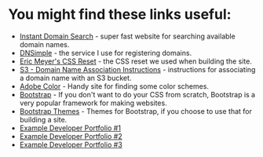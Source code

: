 # You might find these links useful:

* [Instant Domain Search](https://instantdomainsearch.com/) - super fast website for searching available domain names.
* [DNSimple](https://dnsimple.com) - the service I use for registering domains.
* [Eric Meyer's CSS Reset](http://meyerweb.com/eric/tools/css/reset/) - the CSS reset we used when building the site.
* [S3 - Domain Name Association Instructions](http://docs.aws.amazon.com/gettingstarted/latest/swh/getting-started-configure-route53.html) - instructions for associating a domain name with an S3 bucket.
* [Adobe Color](https://color.adobe.com) - Handy site for finding some color schemes.
* [Bootstrap](http://getbootstrap.com/) - If you don't want to do your CSS from scratch, Bootstrap is a very popular framework for making websites.
* [Bootstrap Themes](http://themes.getbootstrap.com/) - Themes for Bootstrap, if you choose to use that for building a site.
* [Example Developer Portfolio #1](http://ianlunn.co.uk/)
* [Example Developer Portfolio #2](https://jonny.me/)
* [Example Developer Portfolio #3](http://pierre.io/)
